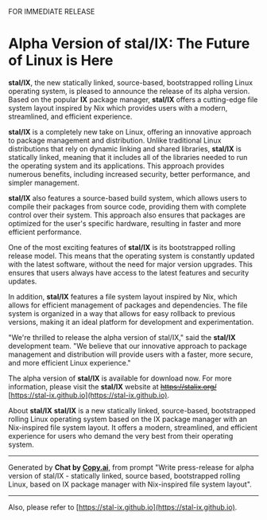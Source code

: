FOR IMMEDIATE RELEASE

# Alpha Version of stal/IX: The Future of Linux is Here

**stal/IX**, the new statically linked, source-based, bootstrapped rolling Linux operating system, is pleased to announce the release of its alpha version. Based on the popular **IX** package manager, **stal/IX** offers a cutting-edge file system layout inspired by Nix which provides users with a modern, streamlined, and efficient experience.

**stal/IX** is a completely new take on Linux, offering an innovative approach to package management and distribution. Unlike traditional Linux distributions that rely on dynamic linking and shared libraries, **stal/IX** is statically linked, meaning that it includes all of the libraries needed to run the operating system and its applications. This approach provides numerous benefits, including increased security, better performance, and simpler management.

**stal/IX** also features a source-based build system, which allows users to compile their packages from source code, providing them with complete control over their system. This approach also ensures that packages are optimized for the user's specific hardware, resulting in faster and more efficient performance.

One of the most exciting features of **stal/IX** is its bootstrapped rolling release model. This means that the operating system is constantly updated with the latest software, without the need for major version upgrades. This ensures that users always have access to the latest features and security updates.

In addition, **stal/IX** features a file system layout inspired by Nix, which allows for efficient management of packages and dependencies. The file system is organized in a way that allows for easy rollback to previous versions, making it an ideal platform for development and experimentation.

"We're thrilled to release the alpha version of stal/IX," said the **stal/IX** development team. "We believe that our innovative approach to package management and distribution will provide users with a faster, more secure, and more efficient Linux experience."

The alpha version of **stal/IX** is available for download now. For more information, please visit the **stal/IX** website at ~~https://stalix.org/~~ [https://stal-ix.github.io](https://stal-ix.github.io).

About **stal/IX**
**stal/IX** is a new statically linked, source-based, bootstrapped rolling Linux operating system based on the IX package manager with an Nix-inspired file system layout. It offers a modern, streamlined, and efficient experience for users who demand the very best from their operating system.

- - -

Generated by **Chat by [Copy.ai](https://app.copy.ai)**, from prompt "Write press-release for alpha version of stal/IX - statically linked, source based, bootstrapped rolling Linux, based on IX package manager with Nix-inspired file system layout".

- - -

Also, please refer to [https://stal-ix.github.io](https://stal-ix.github.io).
